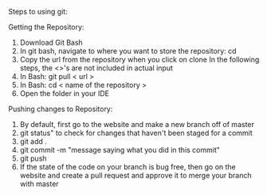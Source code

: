 Steps to using git:

Getting the Repository:
1. Download Git Bash
2. In git bash, navigate to where you want to store the repository: cd <file path>
3. Copy the url from the repository when you click on clone
  In the following steps, the <>'s are not included in actual input
4. In Bash: git pull < url >
5. In Bash: cd < name of the repository >
5. Open the folder in your IDE

Pushing changes to Repository:
1. By default, first go to the website and make a new branch off of master
2. git status" to check for changes that haven't been staged for a commit
3. git add .
4. git commit -m "message saying what you did in this commit"
5. git push
6. If the state of the code on your branch is bug free, then go on the website and create a pull request and approve it to merge your branch with master

